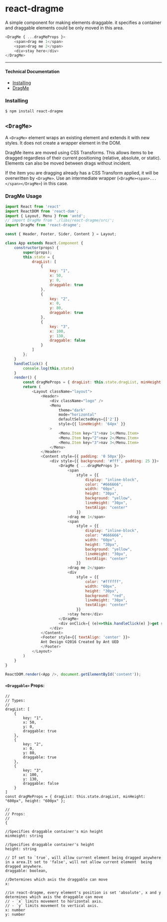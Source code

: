 # react-dragme

A simple component for making elements draggable. it specifies a container and draggable elements could be only moved in this area.

```js
<DragMe { ...dragMeProps }>
    <span>drag me 1</span>
    <span>drag me 2</span>
    <div>stay here</div>
</DragMe>
```
------

#### Technical Documentation

- [Installing](#installing)
- [DragMe](#DragMe)


### Installing

```bash
$ npm install react-dragme
```

## `<DragMe>`

A `<DragMe>` element wraps an existing element and extends it with new styles.
It does not create a wrapper element in the DOM.

DragMe items are moved using CSS Transforms. This allows items to be dragged regardless of their current
positioning (relative, absolute, or static). Elements can also be moved between drags without incident.

If the item you are dragging already has a CSS Transform applied, it will be overwritten by `<DragMe>`. Use
an intermediate wrapper (`<DragMe><span>...</span></DragMe>`) in this case.

### DragMe Usage


```js
import React from 'react'
import ReactDOM from 'react-dom';
import { Layout, Menu } from 'antd';
// import DragMe from './libs/react-dragme/src/';
import DragMe from 'react-dragme';

const { Header, Footer, Sider, Content } = Layout;

class App extends React.Component {
    constructor(props) {
        super(props);
        this.state = { 
            dragList: [
                {
                    key: "1",
                    x: 50,
                    y: 0,
                    draggable: true
                },
                {
                    key: "2",
                    x: 0,
                    y: 80,
                    draggable: true
                },
                {
                    key: "3",
                    x: 100,
                    y: 130,
                    draggable: false
                }
            ]
        }; 
    }
    handleClick() {
        console.log(this.state)
    }
    render() {
        const dragMeProps = { dragList: this.state.dragList, minHeight: "600px", height: "600px" };
        return (
            <Layout className="layout">
                <Header>
                    <div className="logo" />
                    <Menu
                        theme="dark"
                        mode="horizontal"
                        defaultSelectedKeys={['2']}
                        style={{ lineHeight: '64px' }}
                    >
                        <Menu.Item key="1">nav 1</Menu.Item>
                        <Menu.Item key="2">nav 2</Menu.Item>
                        <Menu.Item key="3">nav 3</Menu.Item>
                    </Menu>
                </Header>
                <Content style={{ padding: '0 50px'}}>
                    <div style={{ background: '#fff', padding: 25 }}>
                        <DragMe { ...dragMeProps }>
                            <span 
                                style = {{
                                    display: "inline-block",
                                    color: "#666666",
                                    width: "60px",
                                    height: "30px",
                                    background: "yellow",
                                    lineHeight: "30px",
                                    textAlign: "center"
                                }}
                            >drag me 1</span>
                            <span 
                                style = {{
                                    display: "inline-block",
                                    color: "#666666",
                                    width: "60px",
                                    height: "30px",
                                    background: "yellow",
                                    lineHeight: "30px",
                                    textAlign: "center"
                                }}
                            >drag me 2</span>
                            <div
                                style = {{
                                    color: "#ffffff",
                                    width: "60px",
                                    height: "30px",
                                    background: "red",
                                    lineHeight: "30px",
                                    textAlign: "center"
                                }}
                            >stay here</div>
                        </DragMe>
                        <div onClick={ (e)=>this.handleClick(e) }>get state</div>
                    </div>
                </Content>
                <Footer style={{ textAlign: 'center' }}>
                Ant Design ©2016 Created by Ant UED
                </Footer>
            </Layout>
        )
    }
}

ReactDOM.render(<App />, document.getElementById('content'));

```

#### `<Draggable>` Props:

```
// 
// Types: 
// 
dragList: [
    {
        key: "1",
        x: 50,
        y: 0,
        draggable: true
    },
    {
        key: "2",
        x: 0,
        y: 80,
        draggable: true
    },
    {
        key: "3",
        x: 100,
        y: 130,
        draggable: false
    }
]
const dragMeProps = { dragList: this.state.dragList, minHeight: "600px", height: "600px" };

//
// Props:
//
{

//Specifies draggable container's min height
minHeight: string

//Specifies draggable container's height
height: string 

// If set to `true`, will allow current element being dragged anywhere in a area.It set to 'false', will not allow current element  being dragged anywhere.
draggable: boolean,

//Determines which axis the draggable can move
x:

//in react-dragme, every element's position is set 'absolute', x and y determines which axis the draggable can move
// - `x` limits movement to horizontal axis.
// - `y` limits movement to vertical axis.
x: number
y: number

```


